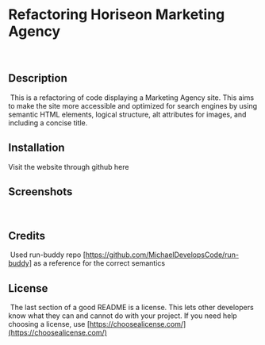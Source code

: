 # Refactoring Horiseon Marketing Agency
​
## Description 
​
This is a refactoring of code displaying a Marketing Agency site. This aims to make the site more accessible and optimized for search engines by using semantic HTML elements, logical structure, alt attributes for images, and including a concise title. 
​​
​
## Installation

​Visit the website through github here ​
​
## Screenshots 
​ 
​
​
## Credits
​
Used run-buddy repo [https://github.com/MichaelDevelopsCode/run-buddy] as a reference for the correct semantics
​
​
​
## License
​
The last section of a good README is a license. This lets other developers know what they can and cannot do with your project. If you need help choosing a license, use [https://choosealicense.com/](https://choosealicense.com/)
​
​